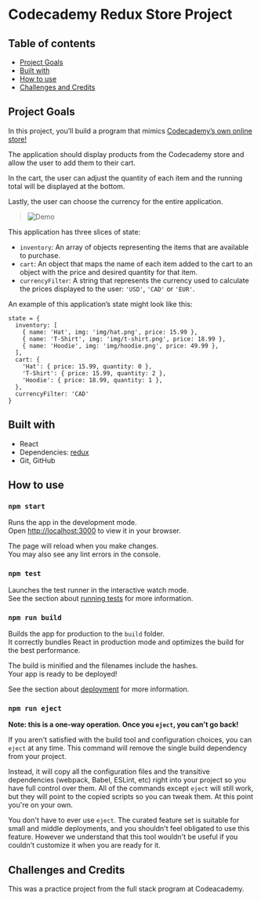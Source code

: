 # Codecademy Redux Store Project

## Table of contents

- [Project Goals](#project-goals)
- [Built with](#built-with)
- [How to use](#how-to-use)
- [Challenges and Credits](#challenges-and-credits)

## Project Goals

In this project, you’ll build a program that mimics [Codecademy’s own online store!](https://shop.codecademy.com/)

The application should display products from the Codecademy store and allow the user to add them to their cart.

In the cart, the user can adjust the quantity of each item and the running total will be displayed at the bottom.

Lastly, the user can choose the currency for the entire application.

> ![Demo]()

This application has three slices of state:

- `inventory`: An array of objects representing the items that are available to purchase.
- `cart`: An object that maps the name of each item added to the cart to an object with the price and desired quantity for that item.
- `currencyFilter`: A string that represents the currency used to calculate the prices displayed to the user: `'USD'`, `'CAD'` or `'EUR'`.

An example of this application’s state might look like this:

```
state = {
  inventory: [
    { name: 'Hat', img: 'img/hat.png', price: 15.99 },
    { name: 'T-Shirt', img: 'img/t-shirt.png', price: 18.99 },
    { name: 'Hoodie', img: 'img/hoodie.png', price: 49.99 },
  ],
  cart: {
    'Hat': { price: 15.99, quantity: 0 },
    'T-Shirt': { price: 15.99, quantity: 2 },
    'Hoodie': { price: 18.99, quantity: 1 },
  },
  currencyFilter: 'CAD'
}
```

## Built with

- React
- Dependencies: [redux](https://redux.js.org/)
- Git, GitHub

## How to use

### `npm start`

Runs the app in the development mode.\
Open [http://localhost:3000](http://localhost:3000) to view it in your browser.

The page will reload when you make changes.\
You may also see any lint errors in the console.

### `npm test`

Launches the test runner in the interactive watch mode.\
See the section about [running tests](https://facebook.github.io/create-react-app/docs/running-tests) for more information.

### `npm run build`

Builds the app for production to the `build` folder.\
It correctly bundles React in production mode and optimizes the build for the best performance.

The build is minified and the filenames include the hashes.\
Your app is ready to be deployed!

See the section about [deployment](https://facebook.github.io/create-react-app/docs/deployment) for more information.

### `npm run eject`

**Note: this is a one-way operation. Once you `eject`, you can't go back!**

If you aren't satisfied with the build tool and configuration choices, you can `eject` at any time. This command will remove the single build dependency from your project.

Instead, it will copy all the configuration files and the transitive dependencies (webpack, Babel, ESLint, etc) right into your project so you have full control over them. All of the commands except `eject` will still work, but they will point to the copied scripts so you can tweak them. At this point you're on your own.

You don't have to ever use `eject`. The curated feature set is suitable for small and middle deployments, and you shouldn't feel obligated to use this feature. However we understand that this tool wouldn't be useful if you couldn't customize it when you are ready for it.

## Challenges and Credits

This was a practice project from the full stack program at Codeacademy.
